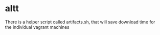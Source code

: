# altt

There is a helper script called artifacts.sh, that will save download time for
the individual vagrant machines